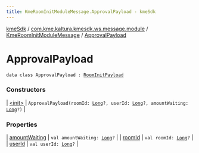 ```yaml
---
title: KmeRoomInitModuleMessage.ApprovalPayload - kmeSdk
---
```


[kmeSdk](../../../index.html) / [com.kme.kaltura.kmesdk.ws.message.module](../../index.html) / [KmeRoomInitModuleMessage](../index.html) / [ApprovalPayload](./index.html)

# ApprovalPayload

`data class ApprovalPayload : `[`RoomInitPayload`](../-room-init-payload/index.html)

### Constructors

| [&lt;init&gt;](-init-.html) | `ApprovalPayload(roomId: `[`Long`](https://kotlinlang.org/api/latest/jvm/stdlib/kotlin/-long/index.html)`?, userId: `[`Long`](https://kotlinlang.org/api/latest/jvm/stdlib/kotlin/-long/index.html)`?, amountWaiting: `[`Long`](https://kotlinlang.org/api/latest/jvm/stdlib/kotlin/-long/index.html)`?)` |

### Properties

| [amountWaiting](amount-waiting.html) | `val amountWaiting: `[`Long`](https://kotlinlang.org/api/latest/jvm/stdlib/kotlin/-long/index.html)`?` |
| [roomId](room-id.html) | `val roomId: `[`Long`](https://kotlinlang.org/api/latest/jvm/stdlib/kotlin/-long/index.html)`?` |
| [userId](user-id.html) | `val userId: `[`Long`](https://kotlinlang.org/api/latest/jvm/stdlib/kotlin/-long/index.html)`?` |

